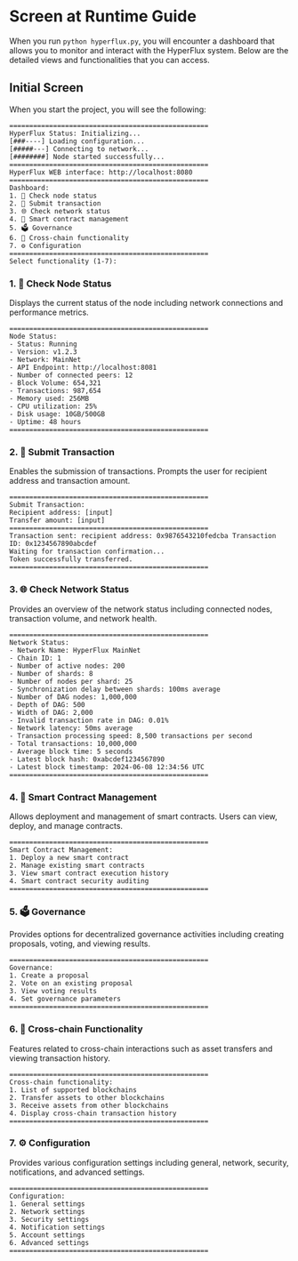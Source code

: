 # Screen at Runtime Guide

When you run `python hyperflux.py`, you will encounter a dashboard that allows you to monitor and interact with the HyperFlux system. Below are the detailed views and functionalities that you can access.

## Initial Screen
When you start the project, you will see the following:
```plaintext
==================================================
HyperFlux Status: Initializing...
[###----] Loading configuration...
[#####---] Connecting to network...
[########] Node started successfully...
==================================================
HyperFlux WEB interface: http://localhost:8080
==================================================
Dashboard:
1. 🚀 Check node status
2. 💸 Submit transaction
3. 🌐 Check network status
4. 📜 Smart contract management
5. 🗳️ Governance
6. 🌉 Cross-chain functionality
7. ⚙️ Configuration
==================================================
Select functionality (1-7):
```

### 1. 🚀 Check Node Status
Displays the current status of the node including network connections and performance metrics.
```plaintext
==================================================
Node Status:
- Status: Running
- Version: v1.2.3
- Network: MainNet
- API Endpoint: http://localhost:8081
- Number of connected peers: 12
- Block Volume: 654,321
- Transactions: 987,654
- Memory used: 256MB
- CPU utilization: 25%
- Disk usage: 10GB/500GB
- Uptime: 48 hours
==================================================
```

### 2. 💸 Submit Transaction
Enables the submission of transactions. Prompts the user for recipient address and transaction amount.
```plaintext
==================================================
Submit Transaction:
Recipient address: [input]
Transfer amount: [input]
==================================================
Transaction sent: recipient address: 0x9876543210fedcba Transaction ID: 0x1234567890abcdef
Waiting for transaction confirmation...
Token successfully transferred.
==================================================
```

### 3. 🌐 Check Network Status
Provides an overview of the network status including connected nodes, transaction volume, and network health.
```plaintext
==================================================
Network Status:
- Network Name: HyperFlux MainNet
- Chain ID: 1
- Number of active nodes: 200
- Number of shards: 8
- Number of nodes per shard: 25
- Synchronization delay between shards: 100ms average
- Number of DAG nodes: 1,000,000
- Depth of DAG: 500
- Width of DAG: 2,000
- Invalid transaction rate in DAG: 0.01%
- Network latency: 50ms average
- Transaction processing speed: 8,500 transactions per second
- Total transactions: 10,000,000
- Average block time: 5 seconds
- Latest block hash: 0xabcdef1234567890
- Latest block timestamp: 2024-06-08 12:34:56 UTC
==================================================
```

### 4. 📜 Smart Contract Management
Allows deployment and management of smart contracts. Users can view, deploy, and manage contracts.
```plaintext
==================================================
Smart Contract Management:
1. Deploy a new smart contract
2. Manage existing smart contracts
3. View smart contract execution history
4. Smart contract security auditing
==================================================
```

### 5. 🗳️ Governance
Provides options for decentralized governance activities including creating proposals, voting, and viewing results.
```plaintext
==================================================
Governance:
1. Create a proposal
2. Vote on an existing proposal
3. View voting results
4. Set governance parameters
==================================================
```

### 6. 🌉 Cross-chain Functionality
Features related to cross-chain interactions such as asset transfers and viewing transaction history.
```plaintext
==================================================
Cross-chain functionality:
1. List of supported blockchains
2. Transfer assets to other blockchains
3. Receive assets from other blockchains
4. Display cross-chain transaction history
==================================================
```

### 7. ⚙️ Configuration
Provides various configuration settings including general, network, security, notifications, and advanced settings.
```plaintext
==================================================
Configuration:
1. General settings
2. Network settings
3. Security settings
4. Notification settings
5. Account settings
6. Advanced settings
==================================================
```
